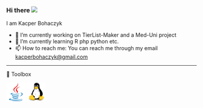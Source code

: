 ### Hi there <img src="https://raw.githubusercontent.com/MartinHeinz/MartinHeinz/master/wave.gif" width="30px"> 
I am Kacper Bohaczyk


- 🔭 I’m currently working on TierList-Maker and a Med-Uni project
- 🌱 I’m currently learning R php python etc.
- 📫 How to reach me: You can reach me through my email kacperbohaczyk@gmail.com

---

🧰 Toolbox

<img src="https://github.com/devicons/devicon/blob/master/icons/java/java-original.svg" alt="Java" width="50" height="50">
<img src="https://github.com/devicons/devicon/blob/master/icons/linux/linux-original.svg" alt="Java" width="50" height="50" />

<!--
**kaperbm/kaperbm** is a ✨ _special_ ✨ repository because its `README.md` (this file) appears on your GitHub profile.

Here are some ideas to get you started:

- 👯 I’m looking to collaborate on ..
- 🤔 I’m looking for help with ...
- 💬 Ask me about ...
- 😄 Pronouns: ...
- ⚡ Fun fact: ...
-->
